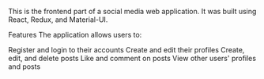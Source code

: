 This is the frontend part of a social media web application. It was built using React, Redux, and Material-UI.

Features
The application allows users to:

Register and login to their accounts
Create and edit their profiles
Create, edit, and delete posts
Like and comment on posts
View other users' profiles and posts
